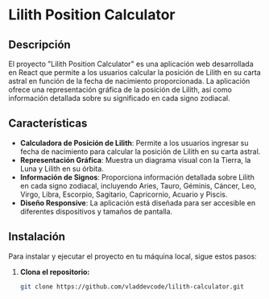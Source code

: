 # Lilith Position Calculator

## Descripción

El proyecto "Lilith Position Calculator" es una aplicación web desarrollada en React que permite a los usuarios calcular la posición de Lilith en su carta astral en función de la fecha de nacimiento proporcionada. La aplicación ofrece una representación gráfica de la posición de Lilith, así como información detallada sobre su significado en cada signo zodiacal.

## Características

- **Calculadora de Posición de Lilith**: Permite a los usuarios ingresar su fecha de nacimiento para calcular la posición de Lilith en su carta astral.
- **Representación Gráfica**: Muestra un diagrama visual con la Tierra, la Luna y Lilith en su órbita.
- **Información de Signos**: Proporciona información detallada sobre Lilith en cada signo zodiacal, incluyendo Aries, Tauro, Géminis, Cáncer, Leo, Virgo, Libra, Escorpio, Sagitario, Capricornio, Acuario y Piscis.
- **Diseño Responsive**: La aplicación está diseñada para ser accesible en diferentes dispositivos y tamaños de pantalla.

## Instalación

Para instalar y ejecutar el proyecto en tu máquina local, sigue estos pasos:

1. **Clona el repositorio:**

   ```bash
   git clone https://github.com/vladdevcode/lilith-calculator.git

